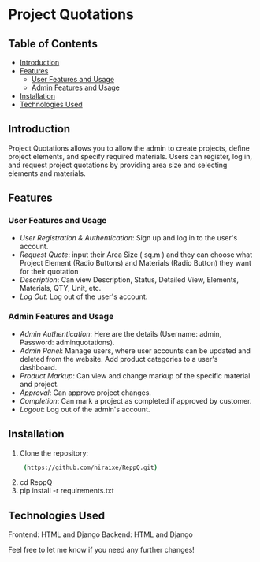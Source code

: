 # Project Quotations

## Table of Contents
- [Introduction](#introduction)
- [Features](#features)
  - [User Features and Usage](#user-features-and-usage)
  - [Admin Features and Usage](#admin-features-and-usage)
- [Installation](#installation)
- [Technologies Used](#technologies-used)

## Introduction
Project Quotations allows you to allow the admin to create projects, define project elements, and specify required materials. Users can register, log in, and request project quotations by providing area size and selecting elements and materials.

## Features

### User Features and Usage
- *User Registration & Authentication*: Sign up and log in to the user's account.
- *Request Quote*: input their Area Size ( sq.m ) and they can choose what Project Element (Radio Buttons) and Materials (Radio Button) they want for their quotation
- *Description*: Can view Description, Status, Detailed View, Elements, Materials, QTY, Unit, etc.
- *Log Out*: Log out of the user's account.

### Admin Features and Usage
- *Admin Authentication*: Here are the details (Username: admin, Password: adminquotations).
- *Admin Panel*: Manage users, where user accounts can be updated and deleted from the website. Add product categories to a user's dashboard.
- *Product Markup*: Can view and change markup of the specific material and project.
- *Approval*: Can approve project changes.
- *Completion*: Can mark a project as completed if approved by customer.
- *Logout*: Log out of the admin's account.

## Installation
1. Clone the repository:
   ```bash
    (https://github.com/hiraixe/ReppQ.git)
   
2. cd ReppQ
3. pip install -r requirements.txt

## Technologies Used
Frontend: HTML and Django
Backend: HTML and Django


Feel free to let me know if you need any further changes!
